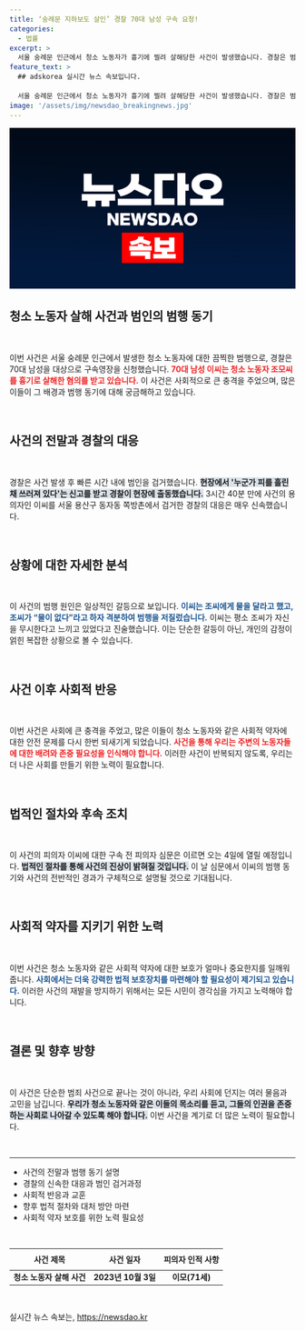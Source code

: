 ```yaml
---
title: ‘숭례문 지하보도 살인’ 경찰 70대 남성 구속 요청!
categories:
  - 법률
excerpt: >
  서울 숭례문 인근에서 청소 노동자가 흉기에 찔려 살해당한 사건이 발생했습니다. 경찰은 범인인 70대 남성에게 구속영장을 신청했으며, 범행의 뒤에는 격분과 오해가 숨겨져 있다는데! 사건의 전말과 범인의 심리를 파헤쳐봅니다.
feature_text: >
  ## adskorea 실시간 뉴스 속보입니다.

  서울 숭례문 인근에서 청소 노동자가 흉기에 찔려 살해당한 사건이 발생했습니다. 경찰은 범인인 70대 남성에게 구속영장을 신청했으며, 범행의 뒤에는 격분과 오해가 숨겨져 있다는데! 사건의 전말과 범인의 심리를 파헤쳐봅니다.
image: '/assets/img/newsdao_breakingnews.jpg'
---
```


<p><img src="/assets/img/newsdao_breakingnews.jpg" alt="adskorea 속보" /></p>

<h2 data-ke-size="size26">청소 노동자 살해 사건과 범인의 범행 동기</h2>

<p data-ke-size="size16">&nbsp;</p>

<p>이번 사건은 서울 숭례문 인근에서 발생한 청소 노동자에 대한 끔찍한 범행으로, 경찰은 70대 남성을 대상으로 구속영장을 신청했습니다. <b><span style="color: #ee2323;">70대 남성 이씨는 청소 노동자 조모씨를 흉기로 살해한 혐의를 받고 있습니다.</span></b> 이 사건은 사회적으로 큰 충격을 주었으며, 많은 이들이 그 배경과 범행 동기에 대해 궁금해하고 있습니다.</p>

<p data-ke-size="size16">&nbsp;</p>

<h2 data-ke-size="size26">사건의 전말과 경찰의 대응</h2>

<p data-ke-size="size16">&nbsp;</p>

<p>경찰은 사건 발생 후 빠른 시간 내에 범인을 검거했습니다. <b><span style="background-color: #21538527;">현장에서 '누군가 피를 흘린 채 쓰러져 있다'는 신고를 받고 경찰이 현장에 출동했습니다.</span></b> 3시간 40분 만에 사건의 용의자인 이씨를 서울 용산구 동자동 쪽방촌에서 검거한 경찰의 대응은 매우 신속했습니다. </p>

<p data-ke-size="size16">&nbsp;</p>

<h2 data-ke-size="size26">상황에 대한 자세한 분석</h2>

<p data-ke-size="size16">&nbsp;</p>

<p>이 사건의 범행 원인은 일상적인 갈등으로 보입니다. <b><span style="color: #1a5490;">이씨는 조씨에게 물을 달라고 했고, 조씨가 “물이 없다”라고 하자 격분하여 범행을 저질렀습니다.</span></b> 이씨는 평소 조씨가 자신을 무시한다고 느끼고 있었다고 진술했습니다. 이는 단순한 갈등이 아닌, 개인의 감정이 얽힌 복잡한 상황으로 볼 수 있습니다. </p>

<p data-ke-size="size16">&nbsp;</p>

<h2 data-ke-size="size26">사건 이후 사회적 반응</h2>

<p data-ke-size="size16">&nbsp;</p>

<p>이번 사건은 사회에 큰 충격을 주었고, 많은 이들이 청소 노동자와 같은 사회적 약자에 대한 안전 문제를 다시 한번 되새기게 되었습니다. <b><span style="color: #ee2323;">사건을 통해 우리는 주변의 노동자들에 대한 배려와 존중 필요성을 인식해야 합니다.</span></b> 이러한 사건이 반복되지 않도록, 우리는 더 나은 사회를 만들기 위한 노력이 필요합니다.</p>

<p data-ke-size="size16">&nbsp;</p>

<h2 data-ke-size="size26">법적인 절차와 후속 조치</h2>

<p data-ke-size="size16">&nbsp;</p>

<p>이 사건의 피의자 이씨에 대한 구속 전 피의자 심문은 이르면 오는 4일에 열릴 예정입니다. <b><span style="background-color: #21538527;">법적인 절차를 통해 사건의 진상이 밝혀질 것입니다.</span></b> 이 날 심문에서 이씨의 범행 동기와 사건의 전반적인 경과가 구체적으로 설명될 것으로 기대됩니다.</p>

<p data-ke-size="size16">&nbsp;</p>

<h2 data-ke-size="size26">사회적 약자를 지키기 위한 노력</h2>

<p data-ke-size="size16">&nbsp;</p>

<p>이번 사건은 청소 노동자와 같은 사회적 약자에 대한 보호가 얼마나 중요한지를 일깨워줍니다. <b><span style="color: #1a5490;">사회에서는 더욱 강력한 법적 보호장치를 마련해야 할 필요성이 제기되고 있습니다.</span></b> 이러한 사건의 재발을 방지하기 위해서는 모든 시민이 경각심을 가지고 노력해야 합니다.</p>

<p data-ke-size="size16">&nbsp;</p>

<h2 data-ke-size="size26">결론 및 향후 방향</h2>

<p data-ke-size="size16">&nbsp;</p>

<p>이 사건은 단순한 범죄 사건으로 끝나는 것이 아니라, 우리 사회에 던지는 여러 물음과 고민을 남깁니다. <b><span style="background-color: #21538527;">우리가 청소 노동자와 같은 이들의 목소리를 듣고, 그들의 인권을 존중하는 사회로 나아갈 수 있도록 해야 합니다.</span></b> 이번 사건을 계기로 더 많은 노력이 필요합니다. </p>

<p data-ke-size="size16">&nbsp;</p>

<hr>

<ul>
  <li>사건의 전말과 범행 동기 설명</li>
  <li>경찰의 신속한 대응과 범인 검거과정</li>
  <li>사회적 반응과 교훈</li>
  <li>향후 법적 절차와 대처 방안 마련</li>
  <li>사회적 약자 보호를 위한 노력 필요성</li>
</ul>

<p data-ke-size="size16">&nbsp;</p>

<table style="width: 100%; border-collapse: collapse;">
  <thead>
    <tr>
      <th style="text-align: center; height: 30px;"><b>사건 제목</b></th>
      <th style="text-align: center; height: 30px;"><b>사건 일자</b></th>
      <th style="text-align: center; height: 30px;"><b>피의자 인적 사항</b></th>
    </tr>
  </thead>
  <tbody>
    <tr>
      <td style="text-align: center; height: 17px;"><b>청소 노동자 살해 사건</b></td>
      <td style="text-align: center; height: 17px;"><b>2023년 10월 3일</b></td>
      <td style="text-align: center; height: 17px;"><b>이모(71세)</b></td>
    </tr>
  </tbody>
</table>

<p data-ke-size="size16">&nbsp;</p>
실시간 뉴스 속보는, <a href="https://newsdao.kr" rel="dofollow">https://newsdao.kr</a>


